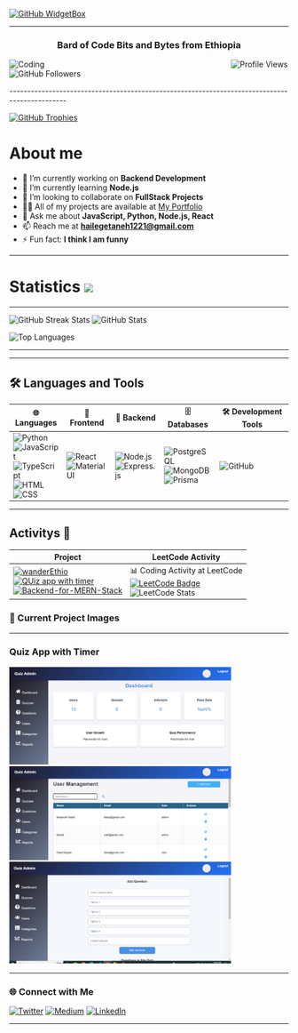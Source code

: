 
[![GitHub WidgetBox](https://github-widgetbox.vercel.app/api/profile?username=Hailemeskel-Getaneh&data=followers,repositories,commits&theme=viridescent)](https://github.com/Hailemeskel-Getaneh)

-----------------------------------------------------------


<h3 align="center">Bard of Code Bits and Bytes from Ethiopia</h3>
<img align="left" alt="Coding" width="400" src="https://media0.giphy.com/media/26tn33aiTi1jkl6H6/giphy.gif">

<p align="left"> 
    <img src="https://komarev.com/ghpvc/?username=hailemeskel-getaneh&label=Profile%20views&color=0e75b6&style=flat" alt="Profile Views" />
    <img src="https://img.shields.io/github/followers/hailemeskel-getaneh?label=Followers&style=social" alt="GitHub Followers" />
</p>
----------------------------------------------------------------------------------------------
<p align="left">
    <a href="https://github.com/ryo-ma/github-profile-trophy">
        <img src="https://github-profile-trophy.vercel.app/?username=hailemeskel-getaneh&theme=algolia&no-frame=true&row=1" alt="GitHub Trophies" />
    </a>
</p>
<h1>About me</h1>

- 🔭 I’m currently working on **Backend Development**  
- 🌱 I’m currently learning **Node.js**  
- 👯 I’m looking to collaborate on **FullStack Projects**  
- 👨‍💻 All of my projects are available at [My Portfolio](https://hailegetaneh.netlify.app)  
- 💬 Ask me about **JavaScript, Python, Node.js, React**  
- 📫 Reach me at **hailegetaneh1221@gmail.com**  
- ⚡ Fun fact: **I think I am funny**  

---


# Statistics <img src="https://media4.giphy.com/media/MIGbtLZoVjbl0bYbAd/giphy.gif?cid=ecf05e472t2h0i8d7dcjaoau9iqtchhr899hxmpxzzgc7lyw&rid=giphy.gif" width="50" > 

---------------------
<p>
    <img src="https://github-readme-streak-stats.herokuapp.com/?user=Hailemeskel-Getaneh&theme=algolia" alt="GitHub Streak Stats" />
   <img src="https://github-readme-stats.vercel.app/api?username=Hailemeskel-Getaneh&show_icons=true&theme=algolia&count_private=true&cache_seconds=900" alt="GitHub Stats" />

</p>

<p>
    <img src="https://github-readme-stats.vercel.app/api/top-langs/?username=Hailemeskel-Getaneh&layout=compact&theme=algolia" alt="Top Languages" />
</p>

---


--------------------------------------------
## 🛠️ Languages and Tools

| 🌐 Languages | 🎨 Frontend | 🔧 Backend | 🗄️ Databases | 🛠️ Development Tools |
|--------------|-------------|------------|--------------|----------------------|
| ![Python](https://img.shields.io/badge/Python-3776AB?style=for-the-badge&logo=python&logoColor=white) <br> ![JavaScript](https://img.shields.io/badge/JavaScript-F7DF1E?style=for-the-badge&logo=javascript&logoColor=black) <br> ![TypeScript](https://img.shields.io/badge/TypeScript-3178C6?style=for-the-badge&logo=typescript&logoColor=white) <br> ![HTML](https://img.shields.io/badge/HTML5-E34F26?style=for-the-badge&logo=html5&logoColor=white) <br> ![CSS](https://img.shields.io/badge/CSS3-1572B6?style=for-the-badge&logo=css3&logoColor=white) | ![React](https://img.shields.io/badge/React-61DAFB?style=for-the-badge&logo=react&logoColor=black) <br> ![Material UI](https://img.shields.io/badge/Material%20UI-0081CB?style=for-the-badge&logo=mui&logoColor=white) | ![Node.js](https://img.shields.io/badge/Node.js-339933?style=for-the-badge&logo=node.js&logoColor=white) <br> ![Express.js](https://img.shields.io/badge/Express.js-000000?style=for-the-badge&logo=express&logoColor=white) | ![PostgreSQL](https://img.shields.io/badge/PostgreSQL-4169E1?style=for-the-badge&logo=postgresql&logoColor=white) <br> ![MongoDB](https://img.shields.io/badge/MongoDB-47A248?style=for-the-badge&logo=mongodb&logoColor=white) <br> ![Prisma](https://img.shields.io/badge/Prisma-2D3748?style=for-the-badge&logo=prisma&logoColor=white) | ![GitHub](https://img.shields.io/badge/GitHub-181717?style=for-the-badge&logo=github&logoColor=white) |

----------------------------------------
## Activitys 📁

| Project | LeetCode Activity |
| ------- | ------------------ |
| [![wanderEthio](https://github-readme-stats.vercel.app/api/pin/?username=Hailemeskel-Getaneh&theme=react&repo=wanderEthio)](https://github.com/Hailemeskel-Getaneh/wanderEthio.git) <br> [![QUiz app with timer](https://github-readme-stats.vercel.app/api/pin/?username=Hailemeskel-Getaneh&theme=react&repo=QuizApp)](https://github.com/Hailemeskel-Getaneh/QuizApp.git) <br> [![Backend-for-MERN-Stack](https://github-readme-stats.vercel.app/api/pin/?username=Hailemeskel-Getaneh&theme=react&repo=Backend-for-MERN-Stack)](https://github.com/Hailemeskel-Getaneh/Backend-for-MERN-Stack.git) | 📊 Coding Activity at LeetCode <br> [![LeetCode Badge](https://img.shields.io/badge/LeetCode-FFA116?style=flat&logo=leetcode&logoColor=white)](https://leetcode.com/u/Hailemeskel-Getaneh/) <br> ![LeetCode Stats](https://leetcard.jacoblin.cool/Hailemeskel-Getaneh?ext=heatmap&theme=dark&width=500&height=300) |
 

### 🚀 Current Project Images
--------------------------------
<h3>Quiz App with Timer</h3>
<p>
    <img src="https://raw.githubusercontent.com/Hailemeskel-Getaneh/Project-Images/master/quizAppDashboard.png" alt="Quiz App Dashboard" width="400" />
    <img src="https://raw.githubusercontent.com/Hailemeskel-Getaneh/Project-Images/master/quizAppUsers.png" alt="Quiz App Users" width="400" />
    <img src="https://raw.githubusercontent.com/Hailemeskel-Getaneh/Project-Images/master/quizAppQuestions.png" alt="Quiz App Questions" width="400" />
</p>

---

### 🌐 Connect with Me

<p>
    <a href="https://twitter.com/hamar1627"><img src="https://img.shields.io/twitter/follow/hamar1627?style=social" alt="Twitter"></a>
    <a href="https://medium.com/@Hailemeskel-Getaneh"><img src="https://img.shields.io/badge/Medium-%40hamatr1627-03a87c" alt="Medium"></a>
    <a href="https://linkedin.com/in/hailemeskel-getaneh"><img src="https://img.shields.io/badge/LinkedIn-Hailemeskel%20Getaneh-blue" alt="LinkedIn"></a>
</p>

---

